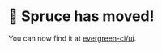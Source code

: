 # 🚨 Spruce has moved!

You can now find it at [evergreen-ci/ui](https://github.com/evergreen-ci/ui/tree/main/apps/spruce).
